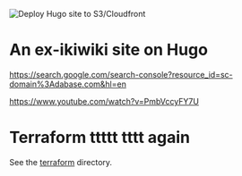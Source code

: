 ![Deploy Hugo site to S3/Cloudfront](https://github.com/kaihendry/dabase.com/workflows/Deploy%20Hugo%20site%20to%20S3/Cloudfront/badge.svg)

# An ex-ikiwiki site on Hugo

https://search.google.com/search-console?resource_id=sc-domain%3Adabase.com&hl=en

https://www.youtube.com/watch?v=PmbVccyFY7U
 
# Terraform  ttttt tttt again

See the [terraform](terraform/) directory.
